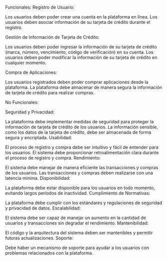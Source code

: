 Funcionales:
Registro de Usuario:

Los usuarios deben poder crear una cuenta en la plataforma en línea.
Los usuarios deben asociar información de su tarjeta de crédito durante el registro.

Gestión de Información de Tarjeta de Crédito:

Los usuarios deben poder ingresar la información de su tarjeta de crédito (marca, número, vencimiento, código de verificación) en su cuenta.
Los usuarios deben poder modificar la información de su tarjeta de crédito en cualquier momento.

Compra de Aplicaciones:

Los usuarios registrados deben poder comprar aplicaciones desde la plataforma.
La plataforma debe almacenar de manera segura la información de tarjeta de crédito para realizar compras.

No Funcionales:

Seguridad y Privacidad:

La plataforma debe implementar medidas de seguridad para proteger la información de tarjeta de crédito de los usuarios.
La información sensible, como los datos de la tarjeta de crédito, debe ser almacenada de forma segura y encriptada.
Usabilidad:

El proceso de registro y compra debe ser intuitivo y fácil de entender para los usuarios.
El sistema debe proporcionar retroalimentación clara durante el proceso de registro y compra.
Rendimiento:

El sistema debe manejar de manera eficiente las transacciones y compras de los usuarios.
Las transacciones y compras deben realizarse con una latencia mínima.
Disponibilidad:

La plataforma debe estar disponible para los usuarios en todo momento, evitando largos períodos de inactividad.
Cumplimiento de Normativas:

La plataforma debe cumplir con los estándares y regulaciones de seguridad y privacidad de datos.
Escalabilidad:

El sistema debe ser capaz de manejar un aumento en la cantidad de usuarios y transacciones sin degradar el rendimiento.
Mantenibilidad:

El código y la arquitectura del sistema deben ser mantenibles y permitir futuras actualizaciones.
Soporte:

Debe haber un mecanismo de soporte para ayudar a los usuarios con problemas relacionados con la plataforma.
